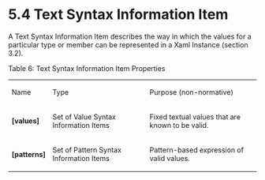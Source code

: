 <html dir="LTR" xmlns:mshelp="http://msdn.microsoft.com/mshelp" xmlns:ddue="http://ddue.schemas.microsoft.com/authoring/2003/5" xmlns:xlink="http://www.w3.org/1999/xlink" xmlns:tool="http://www.microsoft.com/tooltip"><body><input type="hidden" id="userDataCache" class="userDataStyle"><input type="hidden" id="hiddenScrollOffset"><img id="dropDownImage" style="display:none; height:0; width:0;" src="../local/drpdown.gif"><img id="dropDownHoverImage" style="display:none; height:0; width:0;" src="../local/drpdown_orange.gif"><img id="collapseImage" style="display:none; height:0; width:0;" src="../local/collapse.gif"><img id="expandImage" style="display:none; height:0; width:0;" src="../local/exp.gif"><img id="collapseAllImage" style="display:none; height:0; width:0;" src="../local/collall.gif"><img id="expandAllImage" style="display:none; height:0; width:0;" src="../local/expall.gif"><img id="copyImage" style="display:none; height:0; width:0;" src="../local/copycode.gif"><img id="copyHoverImage" style="display:none; height:0; width:0;" src="../local/copycodeHighlight.gif"><div id="header"><h1 class="heading">5.4 Text Syntax Information Item</h1></div><div id="mainSection"><div id="mainBody"><div id="allHistory" class="saveHistory" onsave="saveAll()" onload="loadAll()"></div>




<p xmlns:wsd="http://wsdev.schemas.microsoft.com/authoring/2008/2" xmlns:msxsl="urn:schemas-microsoft-com:xslt" xmlns:script="urn:script" xmlns:build="urn:build">
<div id="sectionSection0" class="section" name="collapseableSection"><content xmlns="http://ddue.schemas.microsoft.com/authoring/2003/5" xmlns:wsd="http://wsdev.schemas.microsoft.com/authoring/2008/2" xmlns:msxsl="urn:schemas-microsoft-com:xslt" xmlns:script="urn:script" xmlns:build="urn:build">
				</content></div><div id="sectionSection1" class="section" name="collapseableSection"><content xmlns="http://ddue.schemas.microsoft.com/authoring/2003/5" xmlns:wsd="http://wsdev.schemas.microsoft.com/authoring/2008/2" xmlns:msxsl="urn:schemas-microsoft-com:xslt" xmlns:script="urn:script" xmlns:build="urn:build">
					<p xmlns="">A Text Syntax Information Item describes the way in which the values for a particular type or member can be represented in a <mshelp:link keywords="f2fc81d2-6e94-426c-b985-452144667efb" tabindex="0">Xaml Instance (section </mshelp:link><mshelp:link keywords="f2fc81d2-6e94-426c-b985-452144667efb" tabindex="0">3.2</mshelp:link><mshelp:link keywords="f2fc81d2-6e94-426c-b985-452144667efb" tabindex="0">)</mshelp:link>.</p>
					<p xmlns="">Table 6: Text Syntax Information Item Properties</p>
					<p xmlns=""><b></b></p><table class="ProtocolAuthoredTable" xmlns=""><tr>
								<td id="ShadedCell">
									<p>Name</p>
								</td>
								<td id="ShadedCell">
									<p>Type</p>
								</td>
								<td id="ShadedCell">
									<p>Purpose (non-normative)</p>
								</td>
							</tr><tr>
							<td>
								<p>
									<b>[values]</b>
								</p>
							</td>
							<td>
								<p>Set of <mshelp:link keywords="e651581d-a4b3-42fa-baf9-faba70ac15ac" tabindex="0">Value Syntax Information Items</mshelp:link></p>
							</td>
							<td>
								<p>Fixed textual values that are known to be valid.</p>
							</td>
						</tr><tr>
							<td>
								<p>
									<b>[patterns]</b>
								</p>
							</td>
							<td>
								<p>Set of <mshelp:link keywords="4c449280-71e7-453d-ac99-79212f7ab04d" tabindex="0">Pattern Syntax Information Items</mshelp:link></p>
							</td>
							<td>
								<p>Pattern-based expression of valid values.</p>
							</td>
						</tr></table>
				</content></div><!--[if gte IE 5]>
			<tool:tip element="languageFilterToolTip" avoidmouse="false"/>
		<![endif]--></div><a name="feedback"></a><span></span></div></body></html>
